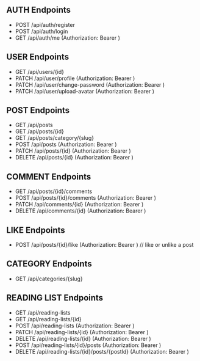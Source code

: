 ## AUTH Endpoints

- POST /api/auth/register
- POST /api/auth/login
- GET /api/auth/me (Authorization: Bearer <token>)

## USER Endpoints

- GET /api/users/{id}
- PATCH /api/user/profile (Authorization: Bearer <token>)
- PATCH /api/user/change-password (Authorization: Bearer <token>)
- PATCH /api/user/upload-avatar (Authorization: Bearer <token>)

## POST Endpoints

- GET /api/posts
- GET /api/posts/{id}
- GET /api/posts/category/{slug}
- POST /api/posts (Authorization: Bearer <token>)
- PATCH /api/posts/{id} (Authorization: Bearer <token>)
- DELETE /api/posts/{id} (Authorization: Bearer <token>)

## COMMENT Endpoints

- GET /api/posts/{id}/comments
- POST /api/posts/{id}/comments (Authorization: Bearer <token>)
- PATCH /api/comments/{id} (Authorization: Bearer <token>)
- DELETE /api/comments/{id} (Authorization: Bearer <token>)

## LIKE Endpoints

- POST /api/posts/{id}/like (Authorization: Bearer <token>) // like or unlike a post

## CATEGORY Endpoints

- GET /api/categories/{slug}

## READING LIST Endpoints

- GET /api/reading-lists
- GET /api/reading-lists/{id}
- POST /api/reading-lists (Authorization: Bearer <token>)
- PATCH /api/reading-lists/{id} (Authorization: Bearer <token>)
- DELETE /api/reading-lists/{id} (Authorization: Bearer <token>)
- POST /api/reading-lists/{id}/posts (Authorization: Bearer <token>)
- DELETE /api/reading-lists/{id}/posts/{postId} (Authorization: Bearer <token>)